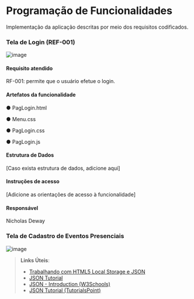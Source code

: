 # Programação de Funcionalidades

Implementação da aplicação descritas por meio dos requisitos codificados. 

### Tela de Login (REF-001)

![image](https://github.com/ICEI-PUC-Minas-PMV-ADS/ADS-EIXO-1-MARCAE/assets/65633444/84ae0549-abb5-4d0a-91cc-8279a7b18c89)


#### Requisito atendido

RF-001: permite que o usuário efetue o login.


#### Artefatos da funcionalidade

● PagLogin.html

● Menu.css

● PagLogin.css

● PagLogin.js


#### Estrutura de Dados

[Caso exista estrutura de dados, adicione aqui]


#### Instruções de acesso

[Adicione as orientações de acesso à funcionalidade]


#### Responsável
Nicholas Deway


### Tela de Cadastro de Eventos Presenciais

![image](https://github.com/ICEI-PUC-Minas-PMV-ADS/ADS-EIXO-1-MARCAE/assets/32981763/483dd3ef-dfc5-4ff0-b1fa-0177dadaca45)


> **Links Úteis**:
> - [Trabalhando com HTML5 Local Storage e JSON](https://www.devmedia.com.br/trabalhando-com-html5-local-storage-e-json/29045)
> - [JSON Tutorial](https://www.w3resource.com/JSON)
> - [JSON - Introduction (W3Schools)](https://www.w3schools.com/js/js_json_intro.asp)
> - [JSON Tutorial (TutorialsPoint)](https://www.tutorialspoint.com/json/index.htm)

